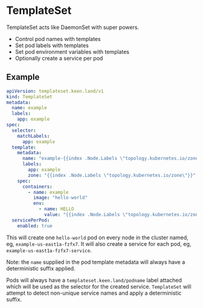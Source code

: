 # TemplateSet

TemplateSet acts like DaemonSet with super powers.

* Control pod names with templates
* Set pod labels with templates
* Set pod environment variables with templates
* Optionally create a service per pod

## Example

```yaml
apiVersion: templateset.keen.land/v1
kind: TemplateSet
metadata:
  name: example
  labels:
    app: example
spec:
  selector:
    matchLabels:
      app: example
  template:
    metadata:
      name: "example-{{index .Node.Labels \"topology.kubernetes.io/zone\"}}"
      labels:
        app: example
        zone: "{{index .Node.Labels \"topology.kubernetes.io/zone\"}}"
    spec:
      containers:
        - name: example
          image: "hello-world"
          env:
            - name: HELLO
              value: "{{index .Node.Labels \"topology.kubernetes.io/zone\"}}"
  servicePerPod:
    enabled: true
```

This will create one `hello-world` pod on every node in the cluster named, eg, `example-us-east1a-fzfx7`.
It will also create a service for each pod, eg, `example-us-east1a-fzfx7-service`.

Note: the `name` supplied in the pod template metadata will always have a deterministic suffix applied.

Pods will always have a `templateset.keen.land/podname` label attached which will be used as the selector for the created service.
`TemplateSet` will attempt to detect non-unique service names and apply a deterministic suffix.
